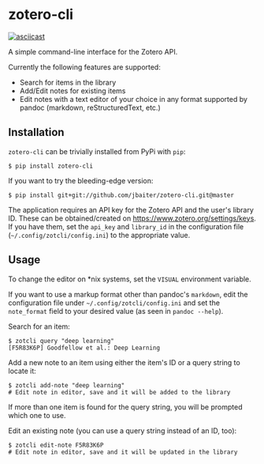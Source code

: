 # zotero-cli

[![asciicast](https://asciinema.org/a/17n8da33w2gj67pyfwegfmfns.png)](http://asciinema.org/a/17n8da33w2gj67pyfwegfmfns)

A simple command-line interface for the Zotero API.

Currently the following features are supported:

- Search for items in the library
- Add/Edit notes for existing items
- Edit notes with a text editor of your choice in any format supported by
  pandoc (markdown, reStructuredText, etc.)


## Installation
`zotero-cli` can be trivially installed from PyPi with `pip`:

```
$ pip install zotero-cli
```

If you want to try the bleeding-edge version:

```
$ pip install git+git://github.com/jbaiter/zotero-cli.git@master
```

The application requires an API key for the Zotero API and the user's library
ID. These can be obtained/created on https://www.zotero.org/settings/keys.
If you have them, set the `api_key` and `library_id` in the configuration file
(`~/.config/zotcli/config.ini`) to the appropriate value.


## Usage

To change the editor on *nix systems, set the `VISUAL` environment variable.

If you want to use a markup format other than pandoc's `markdown`, edit
the configuration file under `~/.config/zotcli/config.ini` and set the
`note_format` field to your desired value (as seen in `pandoc --help`).

Search for an item:
```
$ zotcli query "deep learning"
[F5R83K6P] Goodfellow et al.: Deep Learning
```

Add a new note to an item using either the item's ID or a query string to
locate it:
```
$ zotcli add-note "deep learning"
# Edit note in editor, save and it will be added to the library
```
If more than one item is found for the query string, you will be prompted which
one to use.

Edit an existing note (you can use a query string instead of an ID, too):
```
$ zotcli edit-note F5R83K6P
# Edit note in editor, save and it will be updated in the library
```
